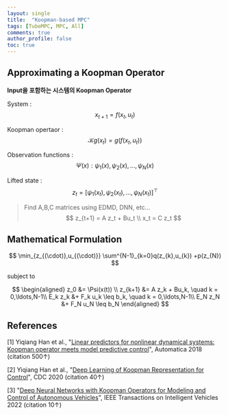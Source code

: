 ```yaml
---
layout: single
title:  "Koopman-based MPC"
tags: [TubeMPC, MPC, All]
comments: true
author_profile: false
toc: true
---
```



## Approximating a Koopman Operator

**Input을 포함하는 시스템의 Koopman Operator**

System : 
$$
x_{t+1} = f(x_t,u_t) 
$$

Koopman opertaor : 
$$
  \mathcal{K}g (x_t) = g(f(x_t,u_t))
$$


Observation functions : 
$$
\Psi(x) : \psi_1 (x), \psi_2 (x), \ldots, \psi_N (x)
$$

Lifted state : 
$$
z_t = [\psi_1 (x_t), \psi_2 (x_t), \ldots, \psi_N (x_t)]^\top
$$


> Find A,B,C matrices using EDMD, DNN, etc...
> $$ z_{t+1} = A z_t + Bu_t \\
  x_t = C z_t 
  $$


## Mathematical Formulation

$$
\min_{z_{(\cdot)},u_{(\cdot)}}  \sum^{N-1}_{k=0}q(z_{k},u_{k}) +p(z_{N}) 
$$

subject to

$$
\begin{aligned}
z_0 &= \Psi(x(t)) \\
z_{k+1} &= A z_k + Bu_k, \quad k = 0,\ldots,N-1\\
E_k z_k &+ F_k u_k  \leq b_k, \quad k = 0,\ldots,N-1\\
E_N z_N &+ F_N u_N  \leq b_N
\end{aligned}
$$









## References
[1] Yiqiang Han et al., "[Linear predictors for nonlinear dynamical systems: Koopman operator meets model predictive control](https://www.sciencedirect.com/science/article/pii/S000510981830133X)", Automatica 2018 (citation 500&uarr;)

[2] Yiqiang Han et al., "[Deep Learning of Koopman Representation for Control](https://ieeexplore.ieee.org/abstract/document/9304238)", CDC 2020 (citation 40&uarr;)

[3] "[Deep Neural Networks with Koopman Operators for Modeling and Control of Autonomous Vehicles](https://arxiv.org/abs/2007.02219)", IEEE Transactions on Intelligent Vehicles 2022 (citation 10&uarr;)